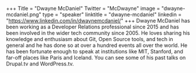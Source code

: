 +++
Title = "Dwayne McDaniel"
Twitter = "McDwayne"
image = "dwayne-mcdaniel.png"
type = "speaker"
linktitle = "dwayne-mcdaniel"
linkedin = "https://www.linkedin.com/in/dwaynemcdaniel/"
+++
Dwayne McDaniel has been working as a Developer Relations professional since 2015 and has been involved in the wider tech community since 2005.  He loves sharing his knowledge and enthusiasm about Git, Open Source tools, and tech in general and he has done so at over a hundred events all over the world.  He has been fortunate enough to speak at institutions like MIT, Stanford, and far-off places like Paris and Iceland.  You can see some of his past talks on Drupal.tv and WordPress.tv.
